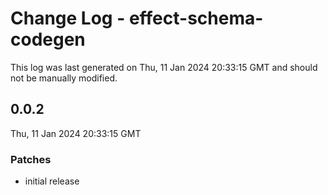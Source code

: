 # Change Log - effect-schema-codegen

This log was last generated on Thu, 11 Jan 2024 20:33:15 GMT and should not be manually modified.

## 0.0.2
Thu, 11 Jan 2024 20:33:15 GMT

### Patches

- initial release

